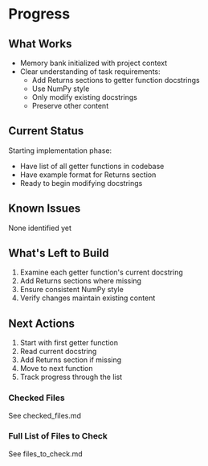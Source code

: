 # Progress

## What Works
- Memory bank initialized with project context
- Clear understanding of task requirements:
  - Add Returns sections to getter function docstrings
  - Use NumPy style
  - Only modify existing docstrings
  - Preserve other content

## Current Status
Starting implementation phase:
- Have list of all getter functions in codebase
- Have example format for Returns section
- Ready to begin modifying docstrings

## Known Issues
None identified yet

## What's Left to Build
1. Examine each getter function's current docstring
2. Add Returns sections where missing
3. Ensure consistent NumPy style
4. Verify changes maintain existing content

## Next Actions
1. Start with first getter function
2. Read current docstring
3. Add Returns section if missing
4. Move to next function
5. Track progress through the list

### Checked Files

See checked_files.md

### Full List of Files to Check

See files_to_check.md
